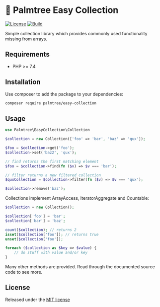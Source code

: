 # :palm_tree: Palmtree Easy Collection

[![License](https://img.shields.io/github/license/palmtreephp/easy-collection)](LICENSE)
[![Build](https://img.shields.io/github/workflow/status/palmtreephp/easy-collection/Build.svg)](https://github.com/palmtreephp/easy-collection/actions/workflows/build.yml)

Simple collection library which provides commonly used functionality missing from arrays.

## Requirements
* PHP >= 7.4

## Installation

Use composer to add the package to your dependencies:
```bash
composer require palmtree/easy-collection
```

## Usage

```php
use Palmtree\EasyCollection\Collection

$collection = new Collection(['foo' => 'bar', 'baz' => 'qux']);

$foo = $collection->get('foo');
$collection->set('baz2', 'qux');

// find returns the first matching element
$foo = $collection->find(fn ($v) => $v === 'bar');

// filter returns a new filtered collection
$quxCollection = $collection->filter(fn ($v) => $v === 'qux');

$collection->remove('baz');
```

Collections implement ArrayAccess, IteratorAggregate and Countable:

```php
$collection = new Collection();

$collection['foo'] = 'bar';
$collection['bar'] = 'baz';

count($collection); // returns 2
isset($collection['foo']); // returns true
unset($collection['foo']);

foreach ($collection as $key => $value) {
    // do stuff with value and/or key
}
```

Many other methods are provided. Read through the documented source code to see more.

## License

Released under the [MIT license](LICENSE)
